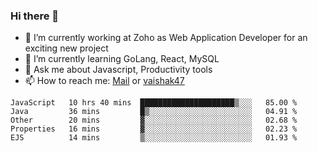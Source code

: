 ### Hi there 👋

- 🔭 I’m currently working at Zoho as Web Application Developer for an exciting new project
- 🌱 I’m currently learning GoLang, React, MySQL
- 💬 Ask me about Javascript, Productivity tools 
- 📫 How to reach me: [Mail](mailto:kvaishak007@gmail.com) or [vaishak47](https://twitter.com/vaishak47)

<!--START_SECTION:waka-->
```text
JavaScript   10 hrs 40 mins  █████████████████████▒░░░   85.00 % 
Java         36 mins         █▒░░░░░░░░░░░░░░░░░░░░░░░   04.91 % 
Other        20 mins         ▓░░░░░░░░░░░░░░░░░░░░░░░░   02.68 % 
Properties   16 mins         ▓░░░░░░░░░░░░░░░░░░░░░░░░   02.23 % 
EJS          14 mins         ▒░░░░░░░░░░░░░░░░░░░░░░░░   01.93 % 
```
<!--END_SECTION:waka-->
